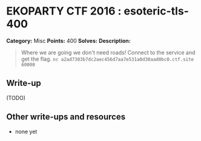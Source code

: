 # EKOPARTY CTF 2016 : esoteric-tls-400

**Category:** Misc
**Points:** 400
**Solves:**
**Description:**

> Where we are going we don't need roads! Connect to the service and get the flag.
> `nc a2ad7303b7dc2aec456d7aa7e531a0d30aad0bc0.ctf.site 60000`

## Write-up

(TODO)

## Other write-ups and resources

* none yet
